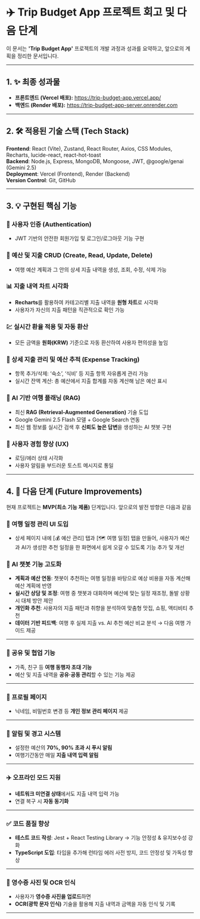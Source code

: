 # ✈️ Trip Budget App 프로젝트 회고 및 다음 단계

이 문서는 **'Trip Budget App'** 프로젝트의 개발 과정과 성과를 요약하고, 앞으로의 계획을 정리한 문서입니다.

---

## 1. ✨ 최종 성과물

- **프론트엔드 (Vercel 배포):** https://trip-budget-app.vercel.app/
- **백엔드 (Render 배포):** https://trip-budget-app-server.onrender.com  

---

## 2. 🛠️ 적용된 기술 스택 (Tech Stack)

**Frontend**: React (Vite), Zustand, React Router, Axios, CSS Modules, Recharts, lucide-react, react-hot-toast  
**Backend**: Node.js, Express, MongoDB, Mongoose, JWT, @google/genai (Gemini 2.5)  
**Deployment**: Vercel (Frontend), Render (Backend)  
**Version Control**: Git, GitHub  

---

## 3. 💡 구현된 핵심 기능

### 🔐 사용자 인증 (Authentication)
- JWT 기반의 안전한 회원가입 및 로그인/로그아웃 기능 구현  

### 📔 예산 및 지출 CRUD (Create, Read, Update, Delete)
- 여행 예산 계획과 그 안의 상세 지출 내역을 생성, 조회, 수정, 삭제 가능

### 📊 지출 내역 차트 시각화
- **Recharts**를 활용하여 카테고리별 지출 내역을 **원형 차트**로 시각화  
- 사용자가 자신의 지출 패턴을 직관적으로 확인 가능

### 💹 실시간 환율 적용 및 자동 환산
- 모든 금액을 **원화(KRW)** 기준으로 자동 환산하여 사용자 편의성을 높임 

### 💸 상세 지출 관리 및 예산 추적 (Expense Tracking)
- 항목 추가/삭제: ‘숙소’, ‘식비’ 등 지출 항목 자유롭게 관리 가능  
- 실시간 잔액 계산: 총 예산에서 지출 합계를 자동 계산해 남은 예산 표시

### 🤖 AI 기반 여행 플래닝 (RAG)
- 최신 **RAG (Retrieval-Augmented Generation)** 기술 도입  
- Google Gemini 2.5 Flash 모델 + Google Search 연동  
- 최신 웹 정보를 실시간 검색 후 **신뢰도 높은 답변**을 생성하는 AI 챗봇 구현

### 🎨 사용자 경험 향상 (UX)
- 로딩/에러 상태 시각화  
- 사용자 알림을 부드러운 토스트 메시지로 통일  

---

## 4. 🚀 다음 단계 (Future Improvements)

현재 프로젝트는 **MVP(최소 기능 제품)** 단계입니다. 앞으로의 발전 방향은 다음과 같음

### 📅 여행 일정 관리 UI 도입

- 상세 페이지 내에 [💰 예산 관리] 탭과 [🗺️ 여행 일정] 탭을 만들어, 사용자가 예산과 AI가 생성한 추천 일정을 한 화면에서 쉽게 오갈 수 있도록 기능 추가 및 개선

### 🤖 AI 챗봇 기능 고도화
- **계획과 예산 연동**: 챗봇이 추천하는 여행 일정을 바탕으로 예상 비용을 자동 계산해 예산 계획에 반영  
- **실시간 상담 및 조정**: 여행 중 챗봇과 대화하며 예산에 맞는 일정 재조정, 돌발 상황 시 대체 방안 제안  
- **개인화 추천**: 사용자의 지출 패턴과 취향을 분석하여 맞춤형 맛집, 쇼핑, 액티비티 추천  
- **데이터 기반 피드백**: 여행 후 실제 지출 vs. AI 추천 예산 비교 분석 → 다음 여행 가이드 제공  

---

### 🤝 공유 및 협업 기능
- 가족, 친구 등 **여행 동행자 초대 기능**  
- 예산 및 지출 내역을 **공유·공동 관리**할 수 있는 기능 제공  

---

### 👤 프로필 페이지
- 닉네임, 비밀번호 변경 등 **개인 정보 관리 페이지** 제공  

---

### 🔔 알림 및 경고 시스템
- 설정한 예산의 **70%, 90% 초과 시 푸시 알림**  
- 여행기간동안 매일 **지출 내역 입력 알림**  

---

### ✈️ 오프라인 모드 지원
- **네트워크 미연결 상태**에서도 지출 내역 입력 가능  
- 연결 복구 시 **자동 동기화**  

---

### ✅ 코드 품질 향상
- **테스트 코드 작성**: Jest + React Testing Library → 기능 안정성 & 유지보수성 강화  
- **TypeScript 도입**: 타입을 추가해 런타임 에러 사전 방지, 코드 안정성 및 가독성 향상  

---

### 📸 영수증 사진 및 OCR 인식
- 사용자가 **영수증 사진을 업로드**하면  
- **OCR(광학 문자 인식)** 기술을 활용해 지출 내역과 금액을 자동 인식 및 기록  

---
